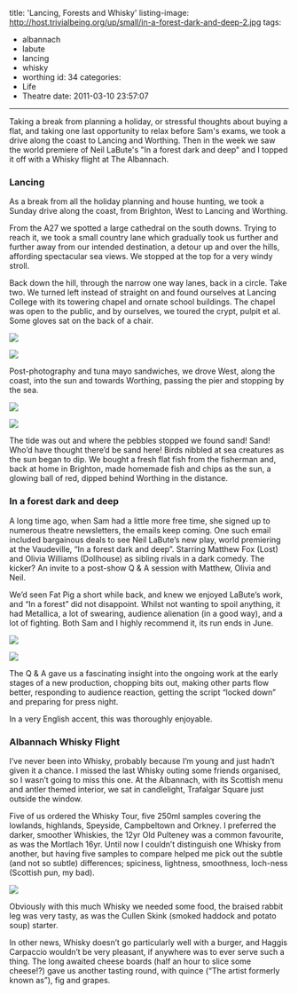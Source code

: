 title: 'Lancing, Forests and Whisky'
listing-image: http://host.trivialbeing.org/up/small/in-a-forest-dark-and-deep-2.jpg
tags:
  - albannach
  - labute
  - lancing
  - whisky
  - worthing
id: 34
categories:
  - Life
  - Theatre
date: 2011-03-10 23:57:07
---

Taking a break from planning a holiday, or stressful thoughts about buying a flat, and taking one last opportunity to relax before Sam's exams, we took a drive along the coast to Lancing and Worthing. Then in the week we saw the world premiere of Neil LaBute's "In a forest dark and deep" and I topped it off with a Whisky flight at The Albannach.

<!--more-->

### Lancing

As a break from all the holiday planning and house hunting, we took a Sunday drive along the coast, from Brighton, West to Lancing and Worthing.

From the A27 we spotted a large cathedral on the south downs. Trying to reach it, we took a small country lane which gradually took us further and further away from our intended destination, a detour up and over the hills, affording spectacular sea views. We stopped at the top for a very windy stroll.

Back down the hill, through the narrow one way lanes, back in a circle. Take two. We turned left instead of straight on and found ourselves at Lancing College with its towering chapel and ornate school buildings. The chapel was open to the public, and by ourselves, we toured the crypt, pulpit et al. Some gloves sat on the back of a chair.

[![](http://host.trivialbeing.org/up/small/IMG_7894.JPG)](http://host.trivialbeing.org/up/IMG_7894.JPG)

[![](http://host.trivialbeing.org/up/small/IMG_7849.JPG)](http://host.trivialbeing.org/up/IMG_7849.JPG)

Post-photography and tuna mayo sandwiches, we drove West, along the coast, into the sun and towards Worthing, passing the pier and stopping by the sea.

[![](http://host.trivialbeing.org/up/small/IMG_7930.JPG)](http://host.trivialbeing.org/up/IMG_7930.JPG)

[![](http://host.trivialbeing.org/up/small/IMG_7956.JPG)](http://host.trivialbeing.org/up/IMG_7956.JPG)

The tide was out and where the pebbles stopped we found sand! Sand! Who’d have thought there’d be sand here! Birds nibbled at sea creatures as the sun began to dip. We bought a fresh flat fish from the fisherman and, back at home in Brighton, made homemade fish and chips as the sun, a glowing ball of red, dipped behind Worthing in the distance.

### In a forest dark and deep

A long time ago, when Sam had a little more free time, she signed up to numerous theatre newsletters, the emails keep coming. One such email included bargainous deals to see Neil LaBute’s new play, world premiering at the Vaudeville, “In a forest dark and deep”. Starring Matthew Fox (Lost) and Olivia Williams (Dollhouse) as sibling rivals in a dark comedy. The kicker? An invite to a post-show Q & A session with Matthew, Olivia and Neil.

We’d seen Fat Pig a short while back, and knew we enjoyed LaBute’s work, and “In a forest” did not disappoint. Whilst not wanting to spoil anything, it had Metallica, a lot of swearing, audience alienation (in a good way), and a lot of fighting. Both Sam and I highly recommend it, its run ends in June.

![](http://host.trivialbeing.org/up/in-a-forest-dark-and-deep-1.jpg)

[![](http://host.trivialbeing.org/up/small/in-a-forest-dark-and-deep-2.jpg)](http://host.trivialbeing.org/up/in-a-forest-dark-and-deep-2.jpg)

The Q & A gave us a fascinating insight into the ongoing work at the early stages of a new production, chopping bits out, making other parts flow better, responding to audience reaction, getting the script “locked down” and preparing for press night.

In a very English accent, this was thoroughly enjoyable.

### Albannach Whisky Flight

I’ve never been into Whisky, probably because I’m young and just hadn’t given it a chance. I missed the last Whisky outing some friends organised, so I wasn’t going to miss this one. At the Albannach, with its Scottish menu and antler themed interior, we sat in candlelight, Trafalgar Square just outside the window.

Five of us ordered the Whisky Tour, five 250ml samples covering the lowlands, highlands, Speyside, Campbeltown and Orkney. I preferred the darker, smoother Whiskies, the 12yr Old Pulteney was a common favourite, as was the Mortlach 16yr. Until now I couldn’t distinguish one Whisky from another, but having five samples to compare helped me pick out the subtle (and not so subtle) differences; spiciness, lightness, smoothness, loch-ness (Scottish pun, my bad).

[![](http://host.trivialbeing.org/up/small/albannach.jpg)](http://host.trivialbeing.org/up/albannach.jpg)

Obviously with this much Whisky we needed some food, the braised rabbit leg was very tasty, as was the Cullen Skink (smoked haddock and potato soup) starter.

In other news, Whisky doesn’t go particularly well with a burger, and Haggis Carpaccio wouldn’t be very pleasant, if anywhere was to ever serve such a thing. The long awaited cheese boards (half an hour to slice some cheese!?) gave us another tasting round, with quince (“The artist formerly known as”), fig and grapes.
